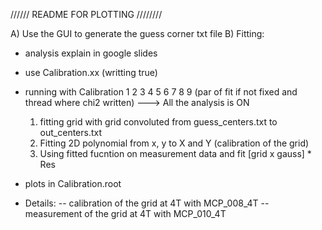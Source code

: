 ////// README FOR PLOTTING ////////

A) Use the GUI to generate the guess corner txt file
B) Fitting:

- analysis explain in google slides
- use Calibration.xx (writting true)
- running with Calibration 1 2 3 4 5 6 7 8 9 (par of fit if not fixed and thread where chi2 written)
    ---> All the analysis is ON 
    1) fitting grid with grid convoluted from guess_centers.txt to out_centers.txt
    2) Fitting 2D polynomial from x, y to X and Y (calibration of the grid)
    3) Using fitted fucntion on measurement data and fit [grid x gauss] * Res
- plots in Calibration.root



- Details:
-- calibration of the grid at 4T with MCP_008_4T
-- measurement of the grid at 4T with MCP_010_4T
